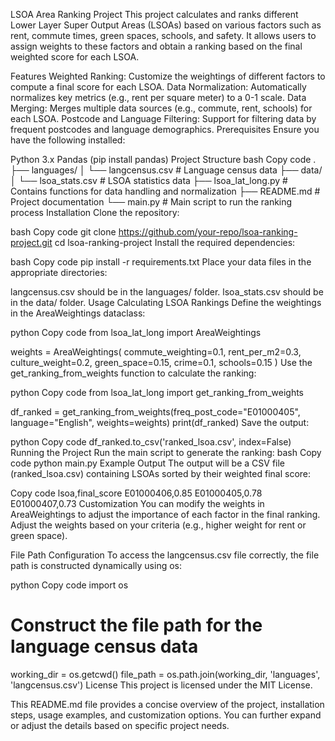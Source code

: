 LSOA Area Ranking Project
This project calculates and ranks different Lower Layer Super Output Areas (LSOAs) based on various factors such as rent, commute times, green spaces, schools, and safety. It allows users to assign weights to these factors and obtain a ranking based on the final weighted score for each LSOA.

Features
Weighted Ranking: Customize the weightings of different factors to compute a final score for each LSOA.
Data Normalization: Automatically normalizes key metrics (e.g., rent per square meter) to a 0-1 scale.
Data Merging: Merges multiple data sources (e.g., commute, rent, schools) for each LSOA.
Postcode and Language Filtering: Support for filtering data by frequent postcodes and language demographics.
Prerequisites
Ensure you have the following installed:

Python 3.x
Pandas (pip install pandas)
Project Structure
bash
Copy code
.
├── languages/
│   └── langcensus.csv        # Language census data
├── data/
│   └── lsoa_stats.csv        # LSOA statistics data
├── lsoa_lat_long.py          # Contains functions for data handling and normalization
├── README.md                 # Project documentation
└── main.py                   # Main script to run the ranking process
Installation
Clone the repository:

bash
Copy code
git clone https://github.com/your-repo/lsoa-ranking-project.git
cd lsoa-ranking-project
Install the required dependencies:

bash
Copy code
pip install -r requirements.txt
Place your data files in the appropriate directories:

langcensus.csv should be in the languages/ folder.
lsoa_stats.csv should be in the data/ folder.
Usage
Calculating LSOA Rankings
Define the weightings in the AreaWeightings dataclass:

python
Copy code
from lsoa_lat_long import AreaWeightings

weights = AreaWeightings(
    commute_weighting=0.1,
    rent_per_m2=0.3,
    culture_weight=0.2,
    green_space=0.15,
    crime=0.1,
    schools=0.15
)
Use the get_ranking_from_weights function to calculate the ranking:

python
Copy code
from lsoa_lat_long import get_ranking_from_weights

df_ranked = get_ranking_from_weights(freq_post_code="E01000405", language="English", weights=weights)
print(df_ranked)
Save the output:

python
Copy code
df_ranked.to_csv('ranked_lsoa.csv', index=False)
Running the Project
Run the main script to generate the ranking:
bash
Copy code
python main.py
Example Output
The output will be a CSV file (ranked_lsoa.csv) containing LSOAs sorted by their weighted final score:

Copy code
lsoa,final_score
E01000406,0.85
E01000405,0.78
E01000407,0.73
Customization
You can modify the weights in AreaWeightings to adjust the importance of each factor in the final ranking. Adjust the weights based on your criteria (e.g., higher weight for rent or green space).

File Path Configuration
To access the langcensus.csv file correctly, the file path is constructed dynamically using os:

python
Copy code
import os

# Construct the file path for the language census data
working_dir = os.getcwd()
file_path = os.path.join(working_dir, 'languages', 'langcensus.csv')
License
This project is licensed under the MIT License.

This README.md file provides a concise overview of the project, installation steps, usage examples, and customization options. You can further expand or adjust the details based on specific project needs.
